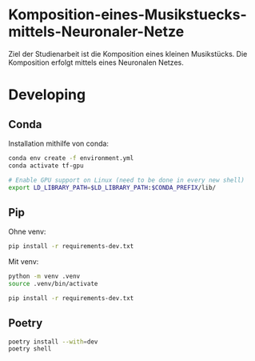 # Komposition-eines-Musikstuecks-mittels-Neuronaler-Netze
Ziel der Studienarbeit ist die Komposition eines kleinen Musikstücks. Die Komposition erfolgt mittels eines Neuronalen Netzes.

# Developing

## Conda
Installation mithilfe von conda:

```bash
conda env create -f environment.yml
conda activate tf-gpu

# Enable GPU support on Linux (need to be done in every new shell)
export LD_LIBRARY_PATH=$LD_LIBRARY_PATH:$CONDA_PREFIX/lib/
```

## Pip
Ohne venv:

```bash
pip install -r requirements-dev.txt
```

Mit venv:

```bash
python -m venv .venv
source .venv/bin/activate

pip install -r requirements-dev.txt
```

## Poetry
```bash
poetry install --with=dev
poetry shell
```